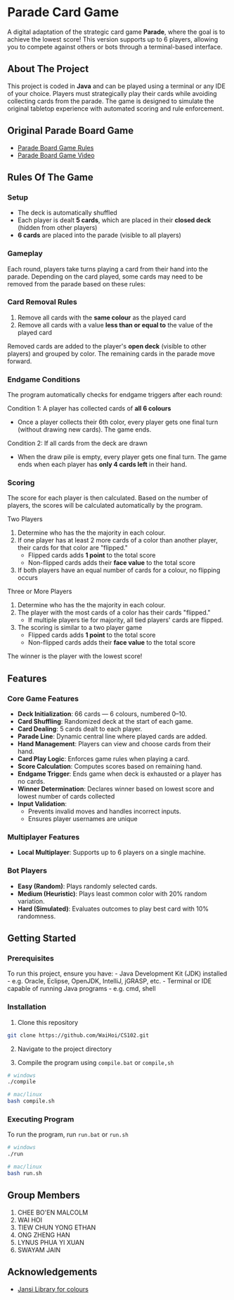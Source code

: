 # Parade Card Game
A digital adaptation of the strategic card game **Parade**, where the goal is to achieve the lowest score! This version supports up to 6 players, allowing you to compete against others or bots through a terminal-based interface.

## About The Project
This project is coded in **Java** and can be played using a terminal or any IDE of your choice. Players must strategically play their cards while avoiding collecting cards from the parade. The game is designed to simulate the original tabletop experience with automated scoring and rule enforcement. 

## Original Parade Board Game
- [Parade Board Game Rules](https://cdn.1j1ju.com/medias/8f/7e/8f-parade-rulebook.pdf)
- [Parade Board Game Video](https://www.youtube.com/watch?v=ETdenvOhrBk)

## Rules Of The Game
### Setup
- The deck is automatically shuffled
- Each player is dealt **5 cards**, which are placed in their **closed deck** (hidden from other players)
- **6 cards** are placed into the parade (visible to all players)

### Gameplay
Each round, players take turns playing a card from their hand into the parade. Depending on the card played, some cards may need to be removed from the parade based on these rules:

### Card Removal Rules
1. Remove all cards with the **same colour** as the played card
2. Remove all cards with a value **less than or equal to** the value of the played card 

Removed cards are added to the player's **open deck** (visible to other players) and grouped by color. The remaining cards in the parade move forward.

### Endgame Conditions
The program automatically checks for endgame triggers after each round: 

Condition 1: A player has collected cards of **all 6 colours**
- Once a player collects their 6th color, every player gets one final turn (without drawing new cards). The game ends.

Condition 2: If all cards from the deck are drawn
- When the draw pile is empty, every player gets one final turn. The game ends when each player has **only 4 cards left** in their hand.

### Scoring
The score for each player is then calculated. Based on the number of players, the scores will be calculated automatically by the program.

Two Players
1. Determine who has the the majority in each colour.
2. If one player has at least 2 more cards of a color than another player, their cards for that color are "flipped."
    - Flipped cards adds **1 point** to the total score
    - Non-flipped cards adds their **face value** to the total score
3. If both players have an equal number of cards for a colour, no flipping occurs 

Three or More Players
1. Determine who has the the majority in each colour.
2. The player with the most cards of a color has their cards "flipped."
    - If multiple players tie for majority, all tied players' cards are flipped.
3. The scoring is similar to a two player game
    - Flipped cards adds **1 point** to the total score
    - Non-flipped cards adds their **face value** to the total score

The winner is the player with the lowest score!

## Features 
### Core Game Features 
- **Deck Initialization**: 66 cards — 6 colours, numbered 0–10.
- **Card Shuffling**: Randomized deck at the start of each game.
- **Card Dealing**: 5 cards dealt to each player.
- **Parade Line**: Dynamic central line where played cards are added.
- **Hand Management**: Players can view and choose cards from their hand.
- **Card Play Logic**: Enforces game rules when playing a card.
- **Score Calculation**: Computes scores based on remaining hand.
- **Endgame Trigger**: Ends game when deck is exhausted or a player has no cards.
- **Winner Determination**: Declares winner based on lowest score and lowest number of cards collected
- **Input Validation**: 
    - Prevents invalid moves and handles incorrect inputs.
    - Ensures player usernames are unique

### Multiplayer Features 
- **Local Multiplayer**: Supports up to 6 players on a single machine.

### Bot Players 
- **Easy (Random)**: Plays randomly selected cards.
- **Medium (Heuristic)**: Plays least common color with 20% random variation.
- **Hard (Simulated)**: Evaluates outcomes to play best card with 10% randomness.

## Getting Started
### Prerequisites
<!-- Software required for the program to run -->
To run this project, ensure you have:
    - Java Development Kit (JDK) installed
        - e.g. Oracle, Eclipse, OpenJDK, IntelliJ, jGRASP, etc.
    - Terminal or IDE capable of running Java programs
        - e.g. cmd, shell

### Installation
<!-- Instructions on setting up the project locally -->
1. Clone this repository
```bash
git clone https://github.com/WaiHoi/CS102.git
```

2. Navigate to the project directory

3. Compile the program using `compile.bat` or `compile,sh`
```bash
# windows 
./compile

# mac/linux
bash compile.sh
```

### Executing Program
<!-- How to run the program -->
To run the program, run `run.bat` or `run.sh`
```bash
# windows 
./run

# mac/linux
bash run.sh
```

## Group Members 
<!-- Contributors name and info-->
1. CHEE BO'EN MALCOLM
2. WAI HOI
3. TIEW CHUN YONG ETHAN
4. ONG ZHENG HAN
5. LYNUS PHUA YI XUAN
6. SWAYAM JAIN

## Acknowledgements
<!-- 
*** Any code snippets or examples
*** format: [text](link)
-->
- [Jansi Library for colours](https://github.com/fusesource/jansi.git)
